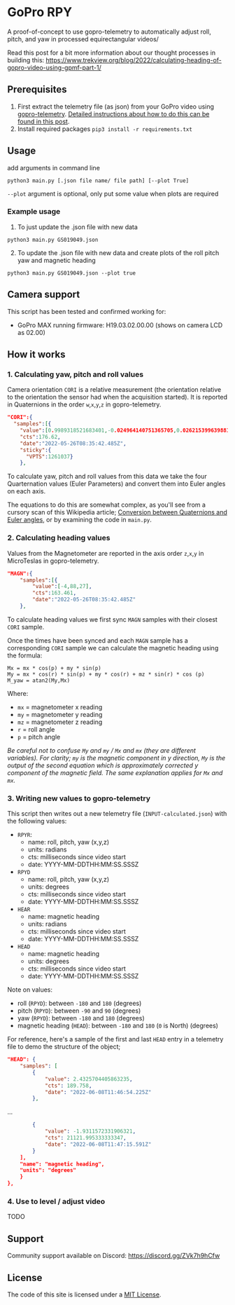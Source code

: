 # GoPro RPY

A proof-of-concept to use gopro-telemetry to automatically adjust roll, pitch, and yaw in processed equirectangular videos/

Read this post for a bit more information about our thought processes in building this: https://www.trekview.org/blog/2022/calculating-heading-of-gopro-video-using-gpmf-part-1/

## Prerequisites

1. First extract the telemetry file (as json) from your GoPro video using [gopro-telemetry](https://github.com/JuanIrache/gopro-telemetry/). [Detailed instructions about how to do this can be found in this post](https://www.trekview.org/blog/2022/gopro-telemetry-exporter-getting-started/).
2. Install required packages `pip3 install -r requirements.txt`

## Usage

add arguments in command line

```shell
python3 main.py [.json file name/ file path] [--plot True]
```

`--plot` argument is optional, only put some value when plots are required

### Example usage

1. To just update the .json file with new data

```shell
python3 main.py	GS019049.json
```

2. To update the .json file with new data and create plots of the roll pitch yaw and magnetic heading 

```shell
python3 main.py	GS019049.json --plot true
```

## Camera support

This script has been tested and confirmed working for:

* GoPro MAX running firmware: H19.03.02.00.00 (shows on camera LCD as 02.00)

## How it works

### 1. Calculating yaw, pitch and roll values

Camera orientation `CORI` is a relative measurement (the orientation relative to the orientation the sensor had when the acquisition started). It is reported in Quaternions in the order `w`,`x`,`y`,`z` in gopro-telemetry.

```json
"CORI":{
  "samples":[{
    "value":[0.9989318521683401,-0.024964140751365705,0.02621539963988159,0.029206213568529312],
    "cts":176.62,
    "date":"2022-05-26T08:35:42.485Z",
    "sticky":{
      "VPTS":1261037}
    },
```

To calculate yaw, pitch and roll values from this data we take the four Quarternation values (Euler Parameters) and convert them into Euler angles on each axis.

The equations to do this are somewhat complex, as you'll see from a cursory scan of this Wikipedia article; [Conversion between Quaternions and Euler angles](
https://en.wikipedia.org/wiki/Conversion_between_quaternions_and_Euler_angles), or by examining the code in `main.py`.

### 2. Calculating heading values

Values from the Magnetometer are reported in the axis order `z`,`x`,`y` in MicroTeslas in gopro-telemetry. 

```json
"MAGN":{
	"samples":[{
		"value":[-4,88,27],
		"cts":163.461,
		"date":"2022-05-26T08:35:42.485Z"
	},
```

To calculate heading values we first sync `MAGN` samples with their closest `CORI` sample.

Once the times have been synced and each `MAGN` sample has a corresponding `CORI` sample we can calculate the magnetic heading using the formula:

```
Mx = mx * cos(p) + my * sin(p)
My = mx * cos(r) * sin(p) + my * cos(r) + mz * sin(r) * cos (p)
M_yaw = atan2(My,Mx)
```

Where:

* `mx` = magnetometer x reading
* `my` = magnetometer y reading
* `mz` = magnetometer z reading
* `r` = roll angle
* `p` = pitch angle

_Be careful not to confuse `My` and `my` / `Mx` and `mx` (they are different variables). For clarity; `my` is the magnetic component in y direction, `My` is the output of the second equation which is approximately corrected y component of the magnetic field. The same explanation applies for `Mx` and `mx`._

### 3. Writing new values to gopro-telemetry

This script then writes out a new telemetry file (`INPUT-calculated.json`) with the following values:

* `RPYR`:
	* name: roll, pitch, yaw (x,y,z)
	* units: radians
	* cts: milliseconds since video start
	* date: YYYY-MM-DDTHH:MM:SS.SSSZ
* `RPYD`
	* name: roll, pitch, yaw (x,y,z)
	* units: degrees
	* cts: milliseconds since video start
	* date: YYYY-MM-DDTHH:MM:SS.SSSZ
* `HEAR`
	* name: magnetic heading
	* units: radians
	* cts: milliseconds since video start
	* date: YYYY-MM-DDTHH:MM:SS.SSSZ
* `HEAD`
	* name: magnetic heading
	* units: degrees
	* cts: milliseconds since video start
	* date: YYYY-MM-DDTHH:MM:SS.SSSZ

Note on values:

* roll (`RPYD`): between `-180` and `180` (degrees)
* pitch (`RPYD`): between `-90` and `90` (degrees)
* yaw (`RPYD`): between `-180` and `180` (degrees)
* magnetic heading (`HEAD`): between `-180` and `180` (`0` is North) (degrees)

For reference, here's a sample of the first and last `HEAD` entry in a telemetry file to demo the structure of the object;

```json
"HEAD": {
	"samples": [
		{
			"value": 2.4325704405863235,
			"cts": 189.758,
			"date": "2022-06-08T11:46:54.225Z"
		},
```

...


```json
		{
			"value": -1.9311572331906321,
			"cts": 21121.995333333347,
			"date": "2022-06-08T11:47:15.591Z"
		}
	],
	"name": "magnetic heading",
	"units": "degrees"
	}
},
```
### 4. Use to level / adjust video

TODO

## Support

Community support available on Discord: https://discord.gg/ZVk7h9hCfw

## License

The code of this site is licensed under a [MIT License](/LICENSE).
